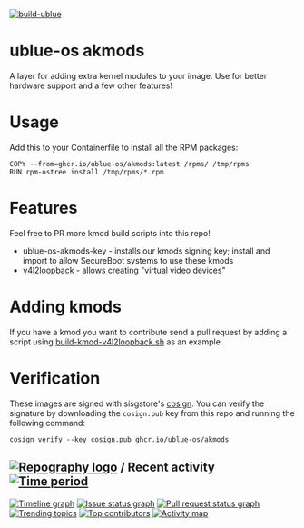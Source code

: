 [![build-ublue](https://github.com/ublue-os/akmods/actions/workflows/build.yml/badge.svg)](https://github.com/ublue-os/akmods/actions/workflows/build.yml)

# ublue-os akmods

A layer for adding extra kernel modules to your image. Use for better hardware support and a few other features!

# Usage

Add this to your Containerfile to install all the RPM packages:

    COPY --from=ghcr.io/ublue-os/akmods:latest /rpms/ /tmp/rpms
    RUN rpm-ostree install /tmp/rpms/*.rpm

# Features

Feel free to PR more kmod build scripts into this repo!

- ublue-os-akmods-key - installs our kmods signing key; install and import to allow SecureBoot systems to use these kmods
- [v4l2loopback](https://github.com/umlaeute/v4l2loopback) - allows creating "virtual video devices"

# Adding kmods

If you have a kmod you want to contribute send a pull request by adding a script using [build-kmod-v4l2loopback.sh](https://github.com/ublue-os/akmods/blob/main/build-kmod-v4l2loopback.sh) as an example.

# Verification

These images are signed with sisgstore's [cosign](https://docs.sigstore.dev/cosign/overview/). You can verify the signature by downloading the `cosign.pub` key from this repo and running the following command:

    cosign verify --key cosign.pub ghcr.io/ublue-os/akmods

## [![Repography logo](https://images.repography.com/logo.svg)](https://repography.com) / Recent activity [![Time period](https://images.repography.com/35181738/ublue-os/akmods/recent-activity/T0Pa2apPYwHMixrcCV3Uqb0q0CYYEtoNogUxrGLx_44/ktMjGfqYgbIT8oaj-vwafgnfXyAGRUbKQkejtxhCscI_badge.svg)](https://repography.com)
[![Timeline graph](https://images.repography.com/35181738/ublue-os/akmods/recent-activity/T0Pa2apPYwHMixrcCV3Uqb0q0CYYEtoNogUxrGLx_44/ktMjGfqYgbIT8oaj-vwafgnfXyAGRUbKQkejtxhCscI_timeline.svg)](https://github.com/ublue-os/akmods/commits)
[![Issue status graph](https://images.repography.com/35181738/ublue-os/akmods/recent-activity/T0Pa2apPYwHMixrcCV3Uqb0q0CYYEtoNogUxrGLx_44/ktMjGfqYgbIT8oaj-vwafgnfXyAGRUbKQkejtxhCscI_issues.svg)](https://github.com/ublue-os/akmods/issues)
[![Pull request status graph](https://images.repography.com/35181738/ublue-os/akmods/recent-activity/T0Pa2apPYwHMixrcCV3Uqb0q0CYYEtoNogUxrGLx_44/ktMjGfqYgbIT8oaj-vwafgnfXyAGRUbKQkejtxhCscI_prs.svg)](https://github.com/ublue-os/akmods/pulls)
[![Trending topics](https://images.repography.com/35181738/ublue-os/akmods/recent-activity/T0Pa2apPYwHMixrcCV3Uqb0q0CYYEtoNogUxrGLx_44/ktMjGfqYgbIT8oaj-vwafgnfXyAGRUbKQkejtxhCscI_words.svg)](https://github.com/ublue-os/akmods/commits)
[![Top contributors](https://images.repography.com/35181738/ublue-os/akmods/recent-activity/T0Pa2apPYwHMixrcCV3Uqb0q0CYYEtoNogUxrGLx_44/ktMjGfqYgbIT8oaj-vwafgnfXyAGRUbKQkejtxhCscI_users.svg)](https://github.com/ublue-os/akmods/graphs/contributors)
[![Activity map](https://images.repography.com/35181738/ublue-os/akmods/recent-activity/T0Pa2apPYwHMixrcCV3Uqb0q0CYYEtoNogUxrGLx_44/ktMjGfqYgbIT8oaj-vwafgnfXyAGRUbKQkejtxhCscI_map.svg)](https://github.com/ublue-os/akmods/commits)


